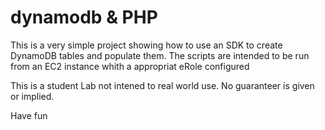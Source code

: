 # dynamodb & PHP

 This is a very simple project showing how to use an SDK to create DynamoDB tables and populate them.
 The scripts are intended to be run from an EC2 instance whith a appropriat eRole configured
 
 This is a student Lab not intened to real world use.
 No guaranteer is given or implied.
 
 Have fun
